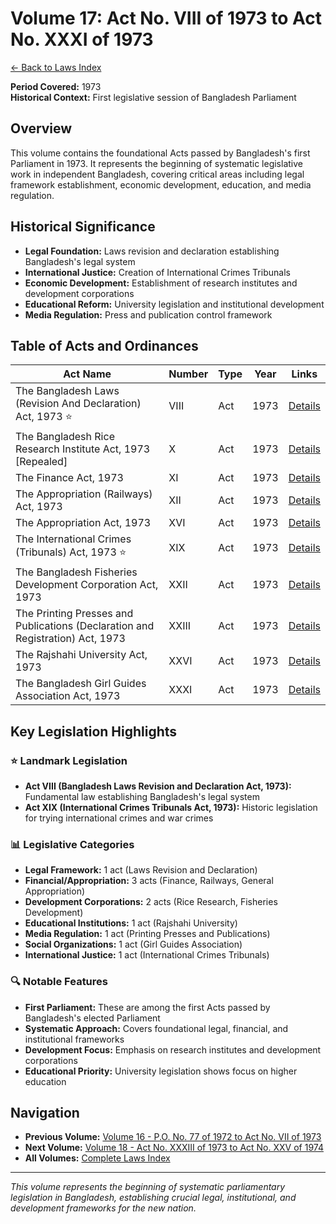 # Volume 17: Act No. VIII of 1973 to Act No. XXXI of 1973

[← Back to Laws Index](../index.md)

**Period Covered:** 1973  
**Historical Context:** First legislative session of Bangladesh Parliament

## Overview

This volume contains the foundational Acts passed by Bangladesh's first Parliament in 1973. It represents the beginning of systematic legislative work in independent Bangladesh, covering critical areas including legal framework establishment, economic development, education, and media regulation.

## Historical Significance

- **Legal Foundation:** Laws revision and declaration establishing Bangladesh's legal system
- **International Justice:** Creation of International Crimes Tribunals
- **Economic Development:** Establishment of research institutes and development corporations
- **Educational Reform:** University legislation and institutional development
- **Media Regulation:** Press and publication control framework

## Table of Acts and Ordinances

| Act Name | Number | Type | Year | Links |
|----------|---------|------|------|-------|
| The Bangladesh Laws (Revision And Declaration) Act, 1973 ⭐ | VIII | Act | 1973 | [Details](act-details-8.md) |
| The Bangladesh Rice Research Institute Act, 1973 [Repealed] | X | Act | 1973 | [Details](act-details-10.md) |
| The Finance Act, 1973 | XI | Act | 1973 | [Details](act-details-11.md) |
| The Appropriation (Railways) Act, 1973 | XII | Act | 1973 | [Details](act-details-12.md) |
| The Appropriation Act, 1973 | XVI | Act | 1973 | [Details](act-details-16.md) |
| The International Crimes (Tribunals) Act, 1973 ⭐ | XIX | Act | 1973 | [Details](act-details-19.md) |
| The Bangladesh Fisheries Development Corporation Act, 1973 | XXII | Act | 1973 | [Details](act-details-22.md) |
| The Printing Presses and Publications (Declaration and Registration) Act, 1973 | XXIII | Act | 1973 | [Details](act-details-23.md) |
| The Rajshahi University Act, 1973 | XXVI | Act | 1973 | [Details](act-details-26.md) |
| The Bangladesh Girl Guides Association Act, 1973 | XXXI | Act | 1973 | [Details](act-details-31.md) |

## Key Legislation Highlights

### ⭐ **Landmark Legislation**

- **Act VIII (Bangladesh Laws Revision and Declaration Act, 1973):** Fundamental law establishing Bangladesh's legal system
- **Act XIX (International Crimes Tribunals Act, 1973):** Historic legislation for trying international crimes and war crimes

### 📊 **Legislative Categories**

- **Legal Framework:** 1 act (Laws Revision and Declaration)
- **Financial/Appropriation:** 3 acts (Finance, Railways, General Appropriation)  
- **Development Corporations:** 2 acts (Rice Research, Fisheries Development)
- **Educational Institutions:** 1 act (Rajshahi University)
- **Media Regulation:** 1 act (Printing Presses and Publications)
- **Social Organizations:** 1 act (Girl Guides Association)
- **International Justice:** 1 act (International Crimes Tribunals)

### 🔍 **Notable Features**

- **First Parliament:** These are among the first Acts passed by Bangladesh's elected Parliament
- **Systematic Approach:** Covers foundational legal, financial, and institutional frameworks
- **Development Focus:** Emphasis on research institutes and development corporations
- **Educational Priority:** University legislation shows focus on higher education

## Navigation

- **Previous Volume:** [Volume 16 - P.O. No. 77 of 1972 to Act No. VII of 1973](../volume-16/index.md)
- **Next Volume:** [Volume 18 - Act No. XXXIII of 1973 to Act No. XXV of 1974](../volume-18/index.md)
- **All Volumes:** [Complete Laws Index](../index.md)

---

*This volume represents the beginning of systematic parliamentary legislation in Bangladesh, establishing crucial legal, institutional, and development frameworks for the new nation.*
